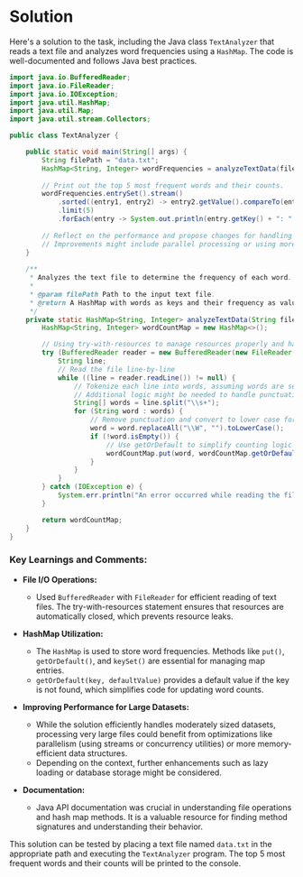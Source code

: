 # Solution

Here's a solution to the task, including the Java class `TextAnalyzer` that reads a text file and analyzes word frequencies using a `HashMap`. The code is well-documented and follows Java best practices.

```java
import java.io.BufferedReader;
import java.io.FileReader;
import java.io.IOException;
import java.util.HashMap;
import java.util.Map;
import java.util.stream.Collectors;

public class TextAnalyzer {

    public static void main(String[] args) {
        String filePath = "data.txt";
        HashMap<String, Integer> wordFrequencies = analyzeTextData(filePath);
        
        // Print out the top 5 most frequent words and their counts.
        wordFrequencies.entrySet().stream()
            .sorted((entry1, entry2) -> entry2.getValue().compareTo(entry1.getValue()))
            .limit(5)
            .forEach(entry -> System.out.println(entry.getKey() + ": " + entry.getValue()));
        
        // Reflect on the performance and propose changes for handling larger datasets
        // Improvements might include parallel processing or using more memory-efficient data structures.
    }
    
    /**
     * Analyzes the text file to determine the frequency of each word.
     *
     * @param filePath Path to the input text file.
     * @return A HashMap with words as keys and their frequency as values.
     */
    private static HashMap<String, Integer> analyzeTextData(String filePath) {
        HashMap<String, Integer> wordCountMap = new HashMap<>();

        // Using try-with-resources to manage resources properly and handle IOExceptions.
        try (BufferedReader reader = new BufferedReader(new FileReader(filePath))) {
            String line;
            // Read the file line-by-line
            while ((line = reader.readLine()) != null) {
                // Tokenize each line into words, assuming words are separated by spaces.
                // Additional logic might be needed to handle punctuation and different delimiters.
                String[] words = line.split("\\s+");
                for (String word : words) {
                    // Remove punctuation and convert to lower case for uniformity
                    word = word.replaceAll("\\W", "").toLowerCase();
                    if (!word.isEmpty()) {
                        // Use getOrDefault to simplify counting logic
                        wordCountMap.put(word, wordCountMap.getOrDefault(word, 0) + 1);
                    }
                }
            }
        } catch (IOException e) {
            System.err.println("An error occurred while reading the file: " + e.getMessage());
        }

        return wordCountMap;
    }
}
```

### Key Learnings and Comments:

- **File I/O Operations:** 
  - Used `BufferedReader` with `FileReader` for efficient reading of text files. The try-with-resources statement ensures that resources are automatically closed, which prevents resource leaks.

- **HashMap Utilization:**
  - The `HashMap` is used to store word frequencies. Methods like `put()`, `getOrDefault()`, and `keySet()` are essential for managing map entries.
  - `getOrDefault(key, defaultValue)` provides a default value if the key is not found, which simplifies code for updating word counts.

- **Improving Performance for Large Datasets:**
  - While the solution efficiently handles moderately sized datasets, processing very large files could benefit from optimizations like parallelism (using streams or concurrency utilities) or more memory-efficient data structures.
  - Depending on the context, further enhancements such as lazy loading or database storage might be considered.

- **Documentation:** 
  - Java API documentation was crucial in understanding file operations and hash map methods. It is a valuable resource for finding method signatures and understanding their behavior.

This solution can be tested by placing a text file named `data.txt` in the appropriate path and executing the `TextAnalyzer` program. The top 5 most frequent words and their counts will be printed to the console.
